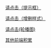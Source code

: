 [请点击（提示框）](https://xiaoxiaohappy.github.io/front-end/提示框(layer)/index.html)

[请点击（增删样式）](https://xiaoxiaohappy.github.io/front-end/增删样式函数/index.html)

[请点击(轮播图)](http://www.yangxiaoxiao.site/front-end/轮播图/index.html)


[其他前端积累](https://github.com/xiaoxiaohappy/front-end/tree/master/%E7%A7%AF%E7%B4%AF)
